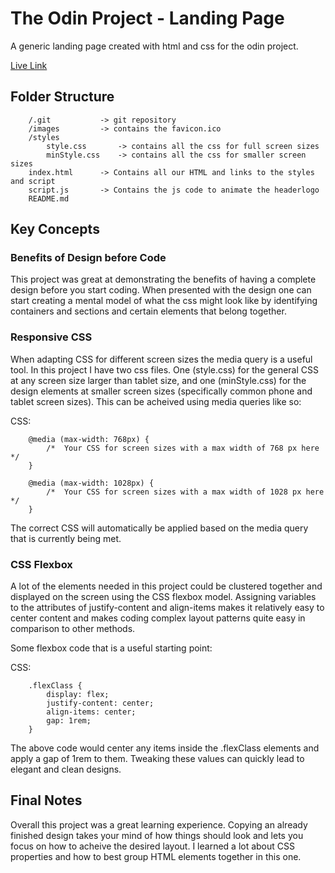 # The Odin Project - Landing Page

A generic landing page created with html and css for the odin project.

[Live Link](https://antonharbers.github.io/foundations-landing-page/)

## Folder Structure

```
    /.git           -> git repository
    /images         -> contains the favicon.ico
    /styles
        style.css       -> contains all the css for full screen sizes
        minStyle.css    -> contains all the css for smaller screen sizes
    index.html      -> Contains all our HTML and links to the styles and script
    script.js       -> Contains the js code to animate the headerlogo
    README.md

```

## Key Concepts

### Benefits of Design before Code

This project was great at demonstrating the benefits of having a complete design before you start coding. When presented with the design one can start creating a mental model of what the css might look like by identifying containers and sections and certain elements that belong together.

### Responsive CSS

When adapting CSS for different screen sizes the media query is a useful tool. In this project I have two css files. One (style.css) for the general CSS at any screen size larger than tablet size, and one (minStyle.css) for the design elements at smaller screen sizes (specifically common phone and tablet screen sizes). This can be acheived using media queries like so:

CSS:

```
    @media (max-width: 768px) {
        /*  Your CSS for screen sizes with a max width of 768 px here */
    }

    @media (max-width: 1028px) {
        /*  Your CSS for screen sizes with a max width of 1028 px here */
    }
```

The correct CSS will automatically be applied based on the media query that is currently being met.

### CSS Flexbox

A lot of the elements needed in this project could be clustered together and displayed on the screen using the CSS flexbox model. Assigning variables to the attributes of justify-content and align-items makes it relatively easy to center content and makes coding complex layout patterns quite easy in comparison to other methods.

Some flexbox code that is a useful starting point:

CSS:

```
    .flexClass {
        display: flex;
        justify-content: center;
        align-items: center;
        gap: 1rem;
    }
```

The above code would center any items inside the .flexClass elements and apply a gap of 1rem to them. Tweaking these values can quickly lead to elegant and clean designs.

## Final Notes

Overall this project was a great learning experience. Copying an already finished design takes your mind of how things should look and lets you focus on how to acheive the desired layout. I learned a lot about CSS properties and how to best group HTML elements together in this one.
